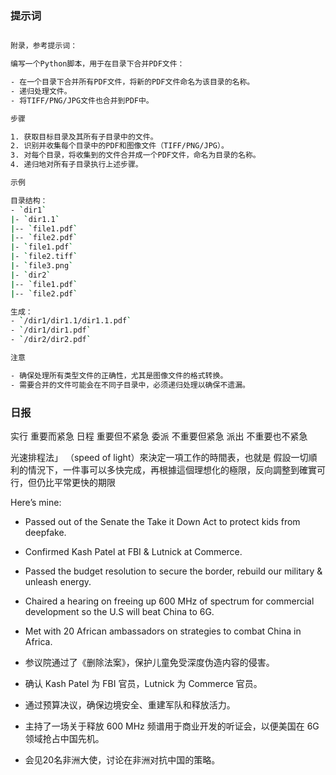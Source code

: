 
### 提示词

```bash

附录，参考提示词：

编写一个Python脚本，用于在目录下合并PDF文件：

- 在一个目录下合并所有PDF文件，将新的PDF文件命名为该目录的名称。
- 递归处理文件。
- 将TIFF/PNG/JPG文件也合并到PDF中。

步骤

1. 获取目标目录及其所有子目录中的文件。
2. 识别并收集每个目录中的PDF和图像文件（TIFF/PNG/JPG）。
3. 对每个目录，将收集到的文件合并成一个PDF文件，命名为目录的名称。
4. 递归地对所有子目录执行上述步骤。

示例

目录结构：
- `dir1`
|- `dir1.1`
|-- `file1.pdf`
|-- `file2.pdf`
|- `file1.pdf`
|- `file2.tiff`
|- `file3.png`
|- `dir2`
|-- `file1.pdf`
|-- `file2.pdf`

生成：
- `/dir1/dir1.1/dir1.1.pdf`
- `/dir1/dir1.pdf`
- `/dir2/dir2.pdf`

注意

- 确保处理所有类型文件的正确性，尤其是图像文件的格式转换。
- 需要合并的文件可能会在不同子目录中，必须递归处理以确保不遗漏。
```


### 日报

实行
重要而紧急
日程
重要但不紧急
委派
不重要但紧急
派出
不重要也不紧急

光速排程法」 （speed of light）來決定一項工作的時間表，也就是 假設一切順利的情況下，一件事可以多快完成，再根據這個理想化的極限，反向調整到確實可行，但仍比平常更快的期限



Here’s mine:
- Passed out of the Senate the Take it Down Act to protect kids from deepfake.
- Confirmed Kash Patel at FBI & Lutnick at Commerce.
- Passed the budget resolution to secure the border, rebuild our military & unleash energy.
- Chaired a hearing on freeing up 600 MHz of spectrum for commercial development so the U.S will beat China to 6G.
- Met with 20 African ambassadors on strategies to combat China in Africa.

- 参议院通过了《删除法案》，保护儿童免受深度伪造内容的侵害。
- 确认 Kash Patel 为 FBI 官员，Lutnick 为 Commerce 官员。
- 通过预算决议，确保边境安全、重建军队和释放活力。
- 主持了一场关于释放 600 MHz 频谱用于商业开发的听证会，以便美国在 6G 领域抢占中国先机。
- 会见20名非洲大使，讨论在非洲对抗中国的策略。
### 